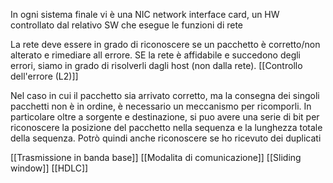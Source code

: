 In ogni sistema finale vi è una NIC network interface card, un HW controllato dal relativo SW che esegue le funzioni di rete

La rete deve essere in grado di riconoscere se un pacchetto è corretto/non alterato e rimediare all errore. SE la rete è affidabile e succedono degli errori, siamo in grado di risolverli dagli host (non dalla rete). [[Controllo dell'errore (L2)]]

Nel caso in cui il pacchetto sia arrivato corretto, ma la consegna dei singoli pacchetti non è in ordine, è necessario un meccanismo per ricomporli. In particolare oltre a sorgente e destinazione, si puo avere una serie di bit per riconoscere la posizione del pacchetto nella sequenza e la lunghezza totale della sequenza. Potrò quindi anche riconoscere se ho ricevuto dei duplicati

[[Trasmissione in banda base]]
[[Modalita di comunicazione]]
[[Sliding window]]
[[HDLC]]